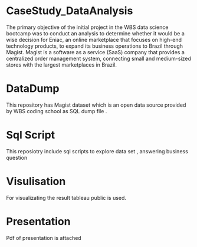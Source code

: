 # CaseStudy_DataAnalysis

 The primary objective of the initial project in the WBS data science bootcamp was to conduct an analysis to determine whether it would be a wise decision for Eniac, an online marketplace that focuses on high-end technology  products, to expand its business operations to Brazil through Magist. Magist is a software as a service (SaaS) company that provides a centralized order management system, connecting small and medium-sized stores with the largest marketplaces in Brazil.
 
 # DataDump
 This repository has Magist dataset  which is an open data source provided by WBS coding school as SQL dump file .
 
 # Sql Script 
 This reposiotry include sql scripts to explore data set , answering business  question 
 
 
 # Visulisation 
 For visualizating the result tableau public is used.
 
 
 # Presentation 
 Pdf of presentation is attached 
 
 


